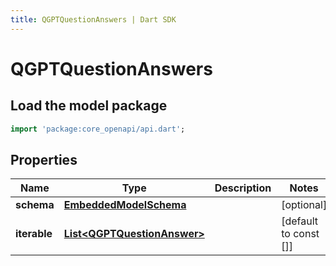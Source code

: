 ```yaml
---
title: QGPTQuestionAnswers | Dart SDK
---
```


# QGPTQuestionAnswers

## Load the model package
```dart
import 'package:core_openapi/api.dart';
```

## Properties
Name | Type | Description | Notes
------------ | ------------- | ------------- | -------------
**schema** | [**EmbeddedModelSchema**](EmbeddedModelSchema) |  | [optional] 
**iterable** | [**List\<QGPTQuestionAnswer\>**](QGPTQuestionAnswer) |  | [default to const []]




